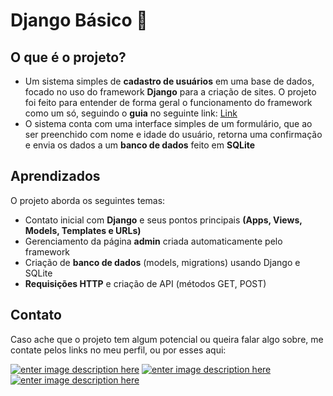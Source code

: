 # Django Básico 👤

## O que é o projeto?
- Um sistema simples de **cadastro de usuários** em uma base de dados, focado no uso do framework **Django** para a criação de sites. O projeto foi feito para entender de forma geral o funcionamento do framework como um só, seguindo o **guia** no seguinte link: [Link](https://youtu.be/YW113aC8TII?si=Aed8r_HduRqMfp6i)
- O sistema conta com uma interface simples de um formulário, que ao ser preenchido com nome e idade do usuário, retorna uma confirmação e envia os dados a um **banco de dados** feito em **SQLite**

## Aprendizados
O projeto aborda os seguintes temas:
- Contato inicial com **Django** e seus pontos principais **(Apps, Views, Models, Templates e URLs)**
- Gerenciamento da página **admin** criada automaticamente pelo framework
- Criação de **banco de dados** (models, migrations) usando Django e SQLite
-  **Requisições HTTP** e criação de API (métodos GET, POST)

## Contato
Caso ache que o projeto tem algum potencial ou queira falar algo sobre, me contate pelos links no meu perfil, ou por esses aqui:

<a href="https://www.linkedin.com/in/nathanguimaraes/">![enter image description here](https://img.shields.io/badge/-Nathan_Guimarães-blue?style=for-the-badge&logo=linkedin)</a> <a href="mailto:nathanhguimaraes@gmail.com">![enter image description here](https://img.shields.io/badge/-nathanhguimaraes@gmail.com-pink?style=for-the-badge&logo=gmail)</a> <a href="https://beacons.ai/nathanhgo">![enter image description here](https://img.shields.io/badge/-outros_links-blue?style=for-the-badge&logo=linktree)</a>
